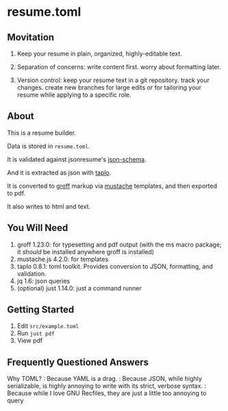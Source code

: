 # resume.toml

## Movitation

1. Keep your resume in plain, organized, highly-editable text.

2. Separation of concerns: write content first. worry about formatting later.

3. Version control: keep your resume text in a git repository. track your changes. create new branches for large edits or for tailoring your resume while applying to a specific role. 

## About

This is a resume builder.

Data is stored in `resume.toml`.

It is validated against jsonresume's [json-schema][4].

And it is extracted as json with [taplo][1].

[1]: https://taplo.tamasfe.dev/

[4]: https://github.com/jsonresume/resume-schema/blob/master/schema.json

It is converted to [groff][2] markup
via [mustache][3] templates,
and then exported to pdf.

[2]: https://www.gnu.org/software/groff/manual/groff.html

[3]: https://mustache.github.io/

It also writes to html and text.

## You Will Need

1. groff 1.23.0: for typesetting and pdf output (with the ms macro package; it *should* be installed anywhere groff is installed)
2. mustache.js 4.2.0: for templates
3. taplo 0.8.1: toml toolkit. Provides conversion to JSON, formatting, and validation.
4. jq 1.6: json queries
5. (optional) just 1.14.0: just a command runner

## Getting Started

1. Edit `src/example.toml`
2. Run `just pdf`
3. View pdf

## Frequently Questioned Answers

Why TOML?
:  Because YAML is a drag.
:  Because JSON, while highly serializable, is highly annoying to write with its strict, verbose syntax.
:  Because while I love GNU Recfiles, they are just a little too annoying to query
